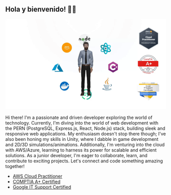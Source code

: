 ## Hola y bienvenido! 👋😁

![](animation2.gif)

Hi there! I'm a passionate and driven developer exploring the world of technology. Currently, I'm diving into the world of web development with the PERN (PostgreSQL, Express.js, React, Node.js) stack, building sleek and responsive web applications. My enthusiasm doesn't stop there though; I've also been honing my skills in Unity, where I dabble in game development and 2D/3D simulations/animations. Additionally, I'm venturing into the cloud with AWS/Azure, learning to harness its power for scalable and efficient solutions. As a junior developer, I'm eager to collaborate, learn, and contribute to exciting projects. Let's connect and code something amazing together! 

- [AWS Cloud Practitioner](https://www.credly.com/badges/b9102805-939e-4a9f-b8e7-90e2433cae10/public_url)
- [COMPTIA A+ Certified](https://www.credly.com/badges/d0cfd15a-d1b9-490a-bfc4-bda2353941ba/public_url)
- [Google IT Support Certified](https://www.credly.com/badges/ef1595d5-c3ba-44fe-b6bd-e813022488ba/public_url)

<!--
**AnoshMalik/AnoshMalik** is a ✨ _special_ ✨ repository because its `README.md` (this file) appears on your GitHub profile.

Here are some ideas to get you started:

- 🔭 I’m currently working on ...
- 🌱 I’m currently learning ...
- 👯 I’m looking to collaborate on ...
- 🤔 I’m looking for help with ...
- 💬 Ask me about ...
- 📫 How to reach me: ...
- 😄 Pronouns: ...
- ⚡ Fun fact: ...
-->
